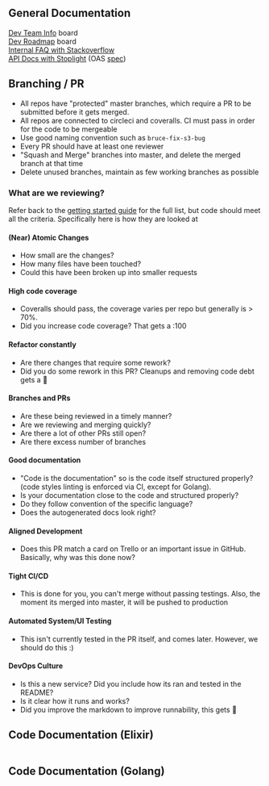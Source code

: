 ## General Documentation

[Dev Team Info](https://trello.com/b/ShiJG8T8/dev-team-info) board    
[Dev Roadmap](https://trello.com/b/2YvamUq6/dev-roadmap) board    
[Internal FAQ with Stackoverflow](https://stackoverflow.com/c/synq/questions)    
[API Docs with Stoplight](https://app.stoplight.io/) (OAS [spec](https://github.com/SYNQfm/spec-documentation/tree/master/obaku-specification))    

## Branching / PR

* All repos have "protected" master branches, which require a PR to be submitted before it gets merged.  
* All repos are connected to circleci and coveralls.  CI must pass in order for the code to be mergeable
* Use good naming convention such as `bruce-fix-s3-bug`
* Every PR should have at least one reviewer
* "Squash and Merge" branches into master, and delete the merged branch at that time
* Delete unused branches, maintain as few working branches as possible

### What are we reviewing?

Refer back to the [getting started guide](README.md) for the full list, but code should meet all the criteria.  Specifically here is how they are looked at

#### (Near) Atomic Changes
* How small are the changes?
* How many files have been touched?
* Could this have been broken up into smaller requests

#### High code coverage
* Coveralls should pass, the coverage varies per repo but generally is > 70%.  
* Did you increase code coverage?  That gets a :100

#### Refactor constantly
* Are there changes that require some rework?
* Did you do some rework in this PR?  Cleanups and removing code debt gets a :100:

#### Branches and PRs
* Are these being reviewed in a timely manner?
* Are we reviewing and merging quickly?
* Are there a lot of other PRs still open?
* Are there excess number of branches

#### Good documentation
* "Code is the documentation" so is the code itself structured properly? (code styles linting is enforced via CI, except for Golang).
* Is your documentation close to the code and structured properly?
* Do they follow convention of the specific language?
* Does the autogenerated docs look right?

#### Aligned Development
* Does this PR match a card on Trello or an important issue in GitHub.  Basically, why was this done now?

#### Tight CI/CD
* This is done for you, you can't merge without passing testings.  Also, the moment its merged into master, it will be pushed to production

#### Automated System/UI Testing
* This isn't currently tested in the PR itself, and comes later.  However, we should do this :)

#### DevOps Culture
* Is this a new service? Did you include how its ran and tested in the README?
* Is it clear how it runs and works?
* Did you improve the markdown to improve runnability, this gets :100:


## Code Documentation (Elixir)

```elixir

```

## Code Documentation (Golang)

```golang
```